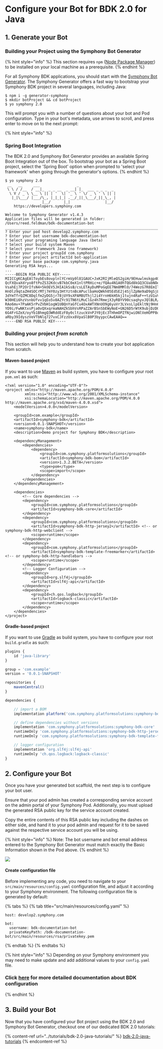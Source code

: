 # Configure your Bot for BDK 2.0 for Java

## 1. Generate your Bot&#x20;

### Building your Project using the Symphony Bot Generator

{% hint style="info" %}
This section requires `npm` ([Node Package Manager](https://www.npmjs.com/)) to be installed on your local machine as a prerequisite.
{% endhint %}

For all Symphony BDK applications, you should start with the [Symphony Bot Generator](../../developer-tools/developer-tools/symphony-bot-generator.md). The Symphony Generator offers a fast way to bootstrap your Symphony BDK project in several languages, including Java:

```
$ npm i -g generator-symphony
$ mkdir botProject && cd botProject
$ yo symphony 2.0
```

This will prompt you with a number of questions about your bot and Pod configuration.  Type in your bot's metadata, use arrows to scroll, and press enter to move on to the next prompt:

{% hint style="info" %}
### Spring Boot Integration

The BDK 2.0 and Symphony Bot Generator provides an available Spring Boot Integration out of the box.  To bootstrap your bot as a Spring Boot project, select the 'Spring Boot' option when prompted to 'select your framework' when going through the generator's options.   &#x20;
{% endhint %}

```
$ yo symphony 2.0
 __   __     ___                 _                 
 \ \ / /__  / __|_  _ _ __  _ __| |_  ___ _ _ _  _ 
  \ V / _ \ \__ \ || | '  \| '_ \ ' \/ _ \ ' \ || |
   |_|\___/ |___/\_, |_|_|_| .__/_||_\___/_||_\_, |
                 |__/      |_|                |__/ 
	https://developers.symphony.com

Welcome to Symphony Generator v1.4.3
Application files will be generated in folder: /Users/reed.feldman/bdk-documentation-bot
______________________________________________________________________________________________________
? Enter your pod host develop2.symphony.com
? Enter your bot username bdk-documentation-bot
? Select your programing language Java (beta)
? Select your build system Maven
? Select your framework Java (no framework)
? Enter your project groupId com.symphony
? Enter your project artifactId bot-application
? Enter your base package com.symphony.java
Generating RSA keys...
...
-----BEGIN RSA PUBLIC KEY-----
MIICCgKCAgEAlToybEs8ovplnlYCrmVp9l81GAUC+JxK2RIjMleQS2giH/9EHuwlmskgp40Z
QcFXQvaXdryo8ftPoZS32KdcvB7kbC0eX1nltPRHic+e/fQAu4N1A0hTQGd8kGQ3CUabNOeN
VsahEj7P2OrIfsN4+5kOEV5JHIA1kSsB/csLETAyDuMPoGqEE7Nm8MMlO/74WezG7R8EmIlH
HnOlz9qtaZH4SOCrMTj7mY0zy3HtYztnBcAPuclbaHoQWkh05EdSE2j4SjlZpNe9aD9gSjLQ
3dYmTfrQZMC8Dqlfm2yDG5jr78jUY9sXPAM8UThjl2i4YrnH6kH5kj1tujn4RaF++tzU1uVJ
W30HEi6hzVsnbUfvv1qEo5v8AZYc91TN6tLMuClGz4h7RmejX3yRBYV90csaqhyvJQlBLR/r
RAo6mv+7PaAK5rPvZVbH1ogW1UBQnYaGfCu4OxAWTXNnUO9g6yuVr3LVxsLlpEkltNj9Hn60
YD9i/FwNKtxsPja0vQXxqrmaNAHZkSbhVsRPaZZArBSnSbEWyNoE+GN26D5rWtK9ubjDzD0e
6G4FrGZeX/oyYb1BhmgQ3WRddEzF8y0cltzuckVnPJY0jEc3THhmOPZfNjwiONlVeHOPP8qk
aRby39IdyszVeVTbNlq727vxCJFzzUxx8VpaSlB0P3byypcCAwEAAQ==
-----END RSA PUBLIC KEY-----
```

### Building your project _from scratch_

This section will help you to understand how to create your bot application from scratch.

#### Maven-based project

If you want to use [Maven](https://maven.apache.org/) as build system, you have to configure your root `pom.xml` as such:

```markup
<?xml version="1.0" encoding="UTF-8"?>
<project xmlns="http://maven.apache.org/POM/4.0.0"
         xmlns:xsi="http://www.w3.org/2001/XMLSchema-instance"
         xsi:schemaLocation="http://maven.apache.org/POM/4.0.0 http://maven.apache.org/xsd/maven-4.0.0.xsd">
    <modelVersion>4.0.0</modelVersion>

    <groupId>com.example</groupId>
    <artifactId>symphony-bdk</artifactId>
    <version>0.0.1-SNAPSHOT</version>
    <name>symphony-bdk</name>
    <description>Demo project for Symphony BDK</description>

    <dependencyManagement>
        <dependencies>
            <dependency>
                <groupId>com.symphony.platformsolutions</groupId>
                <artifactId>symphony-bdk-bom</artifactId>
                <version>1.3.2.BETA</version>
                <type>pom</type>
                <scope>import</scope>
            </dependency>
        </dependencies>
    </dependencyManagement>

    <dependencies>
        <!-- Core dependencies -->
        <dependency>
            <groupId>com.symphony.platformsolutions</groupId>
            <artifactId>symphony-bdk-core</artifactId>
        </dependency>
        <dependency>
            <groupId>com.symphony.platformsolutions</groupId>
            <artifactId>symphony-bdk-http-jersey2</artifactId> <!-- or symphony-bdk-http-webclient -->
            <scope>runtime</scope>
        </dependency>
        <dependency>
            <groupId>com.symphony.platformsolutions</groupId>
            <artifactId>symphony-bdk-template-freemarker</artifactId>  <!-- or symphony-bdk-http-handlebars -->
            <scope>runtime</scope>
        </dependency>
        <!-- Logger Configuration -->
        <dependency>
            <groupId>org.slf4j</groupId>
            <artifactId>slf4j-api</artifactId>
        </dependency>
        <dependency>
            <groupId>ch.qos.logback</groupId>
            <artifactId>logback-classic</artifactId>
            <scope>runtime</scope>
        </dependency>
    </dependencies>
</project>
```

#### Gradle-based project

If you want to use [Gradle](https://gradle.org/) as build system, you have to configure your root `build.gradle` as such:

```javascript
plugins {
    id 'java-library'
}

group = 'com.example'
version = '0.0.1-SNAPSHOT'

repositories {
    mavenCentral()
}

dependencies {

    // import a BOM
    implementation platform('com.symphony.platformsolutions:symphony-bdk-bom:1.3.2.BETA')

    // define dependencies without versions
    implementation 'com.symphony.platformsolutions:symphony-bdk-core'
    runtimeOnly 'com.symphony.platformsolutions:symphony-bdk-http-jersey2' //  or symphony-bdk-http-webclient
    runtimeOnly 'com.symphony.platformsolutions:symphony-bdk-template-freemarker' // or symphony-bdk-http-handlebars

    // logger configuration
    implementation 'org.slf4j:slf4j-api'
    runtimeOnly 'ch.qos.logback:logback-classic'
}
```

## 2.  Configure your Bot

Once you have your generated bot scaffold, the next step is to configure your bot user.

Ensure that your pod admin has created a corresponding service account on the admin portal of your Symphony Pod. Additionally, you must upload the generated RSA public key for the service account created.

Copy the entire contents of this RSA public key including the dashes on either side, and hand it to your pod admin and request for it to be saved against the respective service account you will be using.

{% hint style="info" %}
Note: The bot username and bot email address entered to the Symphony Bot Generator must match exactly the Basic Information shown in the Pod above.
{% endhint %}

![](<../../.gitbook/assets/screen-shot-2020-12-10-at-4.41.40-pm (1) (1).png>)

#### Create configuration file

Before implementing any code, you need to navigate to your `src/main/resources/config.yaml` configuration file, and adjust it according to your Symphony environment.  The following configuration file is generated by default:

{% tabs %}
{% tab title="src/main/resources/config.yaml" %}
```
host: develop2.symphony.com

bot:
  username: bdk-documentation-bot
  privateKeyPath: /bdk-documentation-bot/src/main/resources/rsa/privatekey.pem
```
{% endtab %}
{% endtabs %}

{% hint style="info" %}
&#x20;Depending on your Symphony environment you may need to make update and add additional values to your `config.yaml` file.

### Click [here](https://github.com/SymphonyPlatformSolutions/symphony-api-client-java/blob/master/docs/configuration.md) for more detailed documentation about BDK configuration
{% endhint %}

## 3.  Build your Bot

Now that you have configured your Bot project using the BDK 2.0 and Symphony Bot Generator, checkout one of our dedicated BDK 2.0 tutorials:

{% content-ref url="../tutorials/bdk-2.0-java-tutorials/" %}
[bdk-2.0-java-tutorials](../tutorials/bdk-2.0-java-tutorials/)
{% endcontent-ref %}
